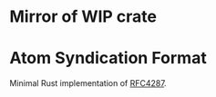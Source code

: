 # Mirror of WIP crate

# Atom Syndication Format

Minimal Rust implementation of [RFC4287](https://datatracker.ietf.org/doc/html/rfc4287).
